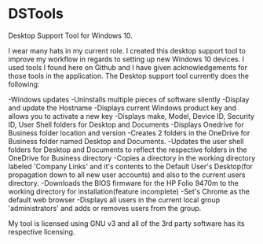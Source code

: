 # DSTools
Desktop Support Tool for Windows 10.

I wear many hats in my current role. I created this desktop support tool to improve my workflow in regards to setting up new Windows 10 devices. I used tools I found here on Github and I have given acknowledgements for those tools in the application. The Desktop support tool currently does the following:

-Windows updates
-Uninstalls multiple pieces of software silently
-Display and update the Hostname
-Displays current Windows product key and allows you to activate a new key
-Displays make, Model, Device ID, Security ID, User Shell folders for Desktop and Documents
-Displays Onedrive for Business folder location and version
-Creates 2 folders in the OneDrive for Business folder named Desktop and Documents.
-Updates the user shell folders for Desktop and Documents to reflect the respective folders in the OneDrive for Business directory
-Copies a directory in the working directory labeled 'Company Links' and it's contents to the Default User's Desktop(for propagation down to all new user accounts) and also to the current users directory. 
-Downloads the BIOS firmware for the HP Folio 9470m to the working directory for installation(feature incomplete)
-Set's Chrome as the default web browser
-Displays all users in the current local group 'administrators' and adds or removes users from the group.

My tool is licensed using GNU v3 and all of the 3rd party software has its respective licensing.
